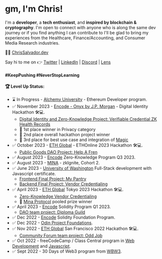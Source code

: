 # gm, I'm Chris!

I'm a **developer**, a **tech enthusiast**, and **inspired by blockchain & cryptography**. I'm open to connect with anyone who is along the same dev journey or if you find anything I can contribute to I'll be glad to bring my experiences from the Healthcare, Finance/Accounting, and Consumer Media Research industries. 

👨‍💻 [ChrisSalvador.dev](https://chrissalvador.dev)

Say hi to me on 👉 [Twitter](https://twitter.com/const_salvador) | [LinkedIn](https://linkedin.com/in/csalvador58) | [Discord](discordapp.com/users/569060434108350465) | [Lens](https://www.lensfrens.xyz/csalvador.lens)

#### #KeepPushing #NeverStopLearning

#### 🏆 Level Up Status:

<!-- BLOG-POST-LIST:START -->
- ⌛ In Progress - [Alchemy University](https://ethglobal.com/events/ethonline2023) - Ethereum Developer program.
- ✅ November 2023 - [Encode - Onyx by J.P. Morgan](https://www.encode.club/digital-identity-hackathon) - Digital Identity Hackathon 🛠️💻.
  - [Digital Identity and Zero-Knowledge Project: Verifiable Credential ZK Health Records](https://github.com/csalvador58/verifiable-credential-zk-health-record)
  - 🥇 1st place winner in Privacy category
  - 🥈 2nd place overall hackathon project winner
  - 🥉 3rd place for best use case and integration of [Magic](https://magic.link/)
- ✅ October 2023 - [ETH Global](https://university.alchemy.com/) - ETHOnline 2023 Hackathon 🛠️💻.
  - [Public Goods DAO Project: Help A Fren](https://github.com/csalvador58/help-a-fren/tree/main/app)
- ✅ August 2023 - [Encode](https://www.encode.club/) Zero-Knowledge Program Q3 2023.
- ✅ August 2023 - [MINA](https://minaprotocol.com/) - zkIgnite, Cohort 2.
- ✅ June 2023 - [University of Washington](https://www.pce.uw.edu/) Full-Stack development with Javascript certificate.
  - [Frontend Final Project: My Pantry](https://github.com/csalvador58/uw-jscript320b-final-project-my-pantry)
  - [Backend Final Project: Vendor Credentialing](https://github.com/csalvador58/uw-jscript330b-final-vendor-cred-backend)
- ✅ April 2023 - [ETH Global](https://ethglobal.com/events/tokyo) Tokyo 2023 Hackathon 🛠️💻.
  - [Zero-Knowledge Vendor Credentialing](https://ethglobal.com/showcase/zk-vendor-credentialing-jdvv4)
  - 🏅 [Mina Protocol](https://minaprotocol.com/) pooled prize winner
- ✅ April 2023 - [Encode](https://www.encode.club/) Solidity Program Q1 2023.
  - [DAO team project: Diploma Guild](https://github.com/csalvador58/Encode-Solidity-Final-Project-DAO)
- ✅ Dec 2022 - [Encode](https://www.encode.club/) Solidity Foundation Program.
- ✅ Dec 2022 - [Odin Project Foundations](https://www.theodinproject.com/).
- ✅ Nov 2022 - [ETH Global](https://sf.ethglobal.com/) San Francisco 2022 Hackathon 🛠️💻.
  - [Community Forum team project: Odd Job](https://ethglobal.com/showcase/oddjob-y92rc)
- ✅ Oct 2022 - freeCodeCamp / Class Central program in [Web Development](https://freecodecamp.org/certification/csalvador58/responsive-web-design) and [Javascript](https://freecodecamp.org/certification/csalvador58/javascript-algorithms-and-data-structures).
- ✅ Sept 2022 - 30 Days of Web3 program from [WBW3](https://www.30daysofweb3.xyz/).
<!-- BLOG-POST-LIST:END -->
